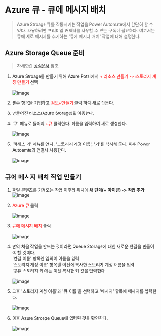 # Azure 큐 - 큐에 메시지 배치
> Azure Stroage 큐를 작동시키는 작업을 Power Automate에서 간단히 할 수 있다. 사용하려면 프리미엄 커넥터를 사용할 수 있는 구독이 필요하다. 여기서는 큐에 새로 메시지를 추가하는 '큐에 메시지 배치' 작업에 대해 설명한다.

## Azure Storage Queue 준비
> 자세한건 [공식문서](https://docs.microsoft.com/ko-kr/azure/storage/common/storage-account-create?tabs=azure-portal) 참조

1. Azure Stroage를 만들기 위해 Azure Potal에서 <span style="color:red">+ 리소스 만들기 -> 스토리지 계정 만들기</span> 선택<br><br>![image](https://user-images.githubusercontent.com/39551265/166225859-b6cd9d8c-e40e-4053-bda2-57ec1bb2926f.png)<br>

2. 필수 항목을 기입하고 <span style="color:red">검토+만들기</span> 클릭 하여 새로 만든다.

3. 만들어진 리소스(Azure Storage)로 이동한다.

4. '큐' 메뉴로 들어과 <span style="color:red">+큐</span> 클릭한다. 이름을 입력하여 새로 생성한다.<br><br>![image](https://user-images.githubusercontent.com/39551265/166227023-960d7413-02ce-43b3-85e0-24c6e2373bc1.png)<br>


5. '액세스 키' 메뉴를 연다. '스토리지 계정 이름', '키'를 복사해 둔다. 이후 Power Autoamte의 연결시 사용한다.<br><br>![image](https://user-images.githubusercontent.com/39551265/166227922-dd01fa2f-04d3-4be7-9db7-956cd41431f8.png)<br>

## 큐에 메시지 배치 작업 만들기
1. 파일 콘텐츠를 가져오는 작업 이후의 위치에 **새 단계(+ 아이콘) -> 작업 추가**<br>![image](https://user-images.githubusercontent.com/39551265/155929733-389e36ba-5b77-49c2-ada4-b892d0d1200f.png)<br>

2. <span style="color:red">Azure 큐</span> 클릭<br><br>![image](https://user-images.githubusercontent.com/39551265/169966385-965d49ae-67e4-43dc-98ec-fc9c7267349c.png)<br>

3. <span style="color:red">큐에 메시지 배치</span> 클릭<br><br>![image](https://user-images.githubusercontent.com/39551265/169983442-f576a632-4b2b-4e08-9be9-33655a7a3dc8.png)<br>

4. 만약 처음 작업을 만드는 것이라면 Queue Storage에 대한 새로운 연결을 만들어야 할 것이다.<br>'연결 이름' 항목엔 임의이 이름을 입력<br>'스토리지 계정 이름' 항목엔 이전에 복사한 스토리지 계정 이름을 입력<br>'공유 스토리지 키'에는 이전 복사한 키 값을 입력한다.<br><br>![image](https://user-images.githubusercontent.com/39551265/166228543-210ff10f-bf64-410e-a199-355885fe8c8e.png)<br>

5. 그후 '스토리지 계정 이름'과 '큐 이름'을 선택하고 '메시지' 항목에 메시지를 입력한다.<br><br>![image](https://user-images.githubusercontent.com/39551265/169986441-34fc2fa1-6c93-406b-a5c4-0b4296a41347.png)<br>

6. 이후 Azure Stroage Queue에 입력된 것을 확인한다. <br><br>![image](https://user-images.githubusercontent.com/39551265/169986994-f0e34863-a88e-4a71-af74-22273311f4f4.png)<br>